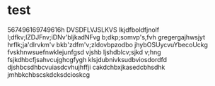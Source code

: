 # test
567496169749616h
DVSDFLVJSLKVS
lkjdfboldfjnolf
l;dfkv;lZDJFnv;iDNv'bljkadNFvg
b;dkp;somvp's,fvh
gregergajhwsjyt
hrflk;ja'dlrvkm'v
bkb'zdfm'v;zldovbpzodbo
jhybOSUycvuYbecoUckg
fvskhnwsuefnwklejunfgsd
vjshb ljshdblcv;sjkd v;hng
fsjkdhbcfjsahvcujghcgfygh
klsjdubnivksudbviosdordfd
djshbcsdhbcvuiasdcvhujhffji
cakdchbxjkasedcbhsdhk
jmhbkchbscskdcksdcioskcg
